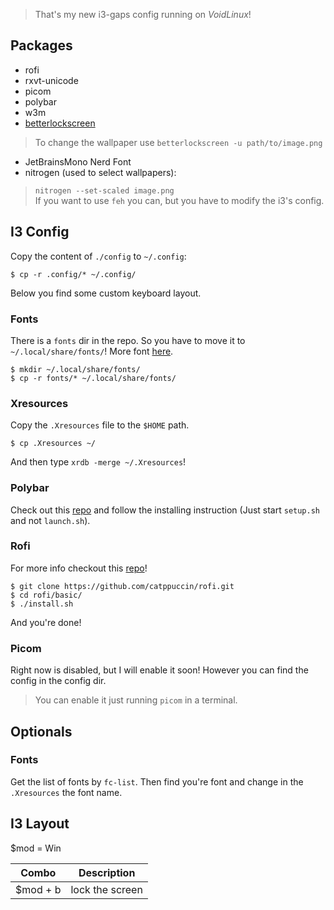 > That's my new i3-gaps config running on _VoidLinux_!

## Packages
- rofi
- rxvt-unicode
- picom
- polybar
- w3m
- [betterlockscreen](https://github.com/betterlockscreen/betterlockscreen/)
> To change the wallpaper use `betterlockscreen -u path/to/image.png`
- JetBrainsMono Nerd Font
- nitrogen (used to select wallpapers):
> `nitrogen --set-scaled image.png`  
> If you want to use `feh` you can, but you have to modify the i3's config.

## I3 Config
Copy the content of `./config` to `~/.config`:
```
$ cp -r .config/* ~/.config/
```
Below you find some custom keyboard layout.

### Fonts
There is a `fonts` dir in the repo. So you have to move it to `~/.local/share/fonts/`! More font [here](https://github.com/ryanoasis/nerd-fonts).
```
$ mkdir ~/.local/share/fonts/
$ cp -r fonts/* ~/.local/share/fonts/
```

### Xresources
Copy the `.Xresources` file to the `$HOME` path.
```
$ cp .Xresources ~/
```
And then type `xrdb -merge ~/.Xresources`!

### Polybar
Check out this [repo](https://github.com/adi1090x/polybar-themes) and follow the installing instruction (Just start `setup.sh` and not `launch.sh`).

### Rofi
For more info checkout this [repo](https://github.com/catppuccin/rofi)!
```
$ git clone https://github.com/catppuccin/rofi.git
$ cd rofi/basic/
$ ./install.sh
```
And you're done!

### Picom
Right now is disabled, but I will enable it soon! However you can find the config in the config dir.
> You can enable it just running `picom` in a terminal.

## Optionals
### Fonts
Get the list of fonts by `fc-list`. Then find you're font and change in the `.Xresources` the font name.

## I3 Layout
$mod = Win

| Combo       | Description     |
| ----------- | --------------- |
| $mod + b | lock the screen |

